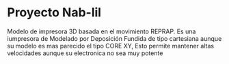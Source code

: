# Proyecto Nab-lil
Modelo de impresora 3D basada en el movimiento REPRAP. Es una iumpresora de Modelado por Deposición Fundida de tipo cartesiana aunque su modelo es mas parecido el tipo CORE XY, Esto permite mantener altas velocidades aunque su electronica no sea muy potente
